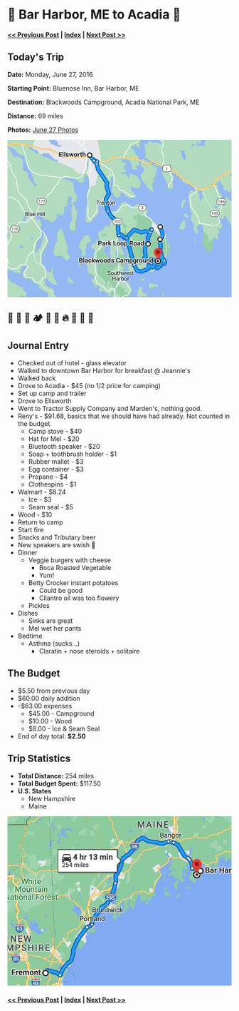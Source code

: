 # 🦞 Bar Harbor, ME to Acadia 🌲

####  [<< Previous Post](https://jay-d.me/2016RT-06-26) | [Index](https://jay-d.me/2016RT) | [Next Post >>](https://jay-d.me/2016RT-06-28)

## Today's Trip

**Date:** Monday, June 27, 2016

**Starting Point:** Bluenose Inn, Bar Harbor, ME

**Destination:** Blackwoods Campground, Acadia National Park, ME

**Distance:** 69 miles

**Photos:** [June 27 Photos](https://jay-d.me/2016RT-06-27)

![map from bar harbor to acadia](../maps/day/06-27.png "day map")

##  🏨 🥞 🌲 🏕 🚙 🛒 🔥 🍻 🤘 🍔

## Journal Entry

* Checked out of hotel - glass elevator
* Walked to downtown Bar Harbor for breakfast @ Jeannie's
* Walked back
* Drove to Acadia - $45 (no 1/2 price for camping)
* Set up camp and trailer
* Drove to Ellsworth
* Went to Tractor Supply Company and Marden's, nothing good.
* Reny's - $91.68, basics that we should have had already. Not counted in the budget.
  * Camp stove - $40
  * Hat for Mel - $20
  * Bluetooth speaker - $20
  * Soap + toothbrush holder - $1
  * Rubber mallet - $3
  * Egg container - $3
  * Propane - $4
  * Clothespins - $1
* Walmart - $8.24
  * Ice - $3
  * Seam seal - $5
* Wood - $10
* Return to camp
* Start fire
* Snacks and Tributary beer
* New speakers are swish 🤘
* Dinner
  * Veggie burgers with cheese
    * Boca Roasted Vegetable
    * Yum!
  * Betty Crocker instant potatoes
    * Could be good
    * Cilantro oil was too flowery
  * Pickles
* Dishes
  * Sinks are great
  * Mel wet her pants
* Bedtime
  * Asthma (sucks...)
      * Claratin + nose steroids + solitaire

## The Budget

* $5.50 from previous day
* $60.00 daily addition
* -$63.00 expenses
  * $45.00 - Campground
  * $10.00 - Wood
  * $8.00 - Ice & Seam Seal
* End of day total: **$2.50**

## Trip Statistics

* **Total Distance:** 254 miles
* **Total Budget Spent:** $117.50
* **U.S. States**
  * New Hampshire
  * Maine

![total trip from fremont to acadia](../maps/total/06-27-total.png "total trip map")

####  [<< Previous Post](https://jay-d.me/2016RT-06-26) | [Index](https://jay-d.me/2016RT) | [Next Post >>](https://jay-d.me/2016RT-06-28)
